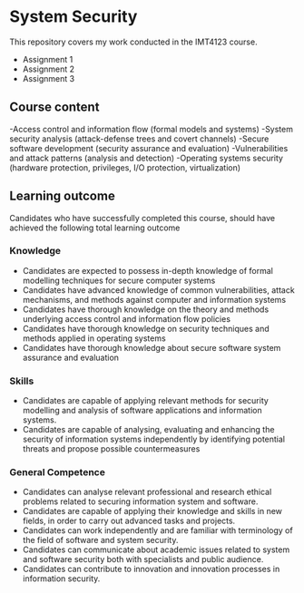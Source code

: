 # System Security

This repository covers my work conducted in the IMT4123 course.
- Assignment 1
- Assignment 2
- Assignment 3

## Course content
-Access control and information flow (formal models and systems) -System security analysis (attack-defense trees and covert channels) -Secure software development (security assurance and evaluation) -Vulnerabilities and attack patterns (analysis and detection) -Operating systems security (hardware protection, privileges,  I/O protection, virtualization)

## Learning outcome
Candidates who have successfully completed this course, should have achieved the following total learning outcome

### Knowledge 
- Candidates are expected to possess in-depth knowledge of formal modelling techniques for secure computer systems 
- Candidates have advanced knowledge of common vulnerabilities, attack mechanisms, and methods against computer and information systems 
- Candidates have thorough knowledge on the theory and methods underlying access control and information flow policies 
- Candidates have thorough knowledge on security techniques and methods  applied in operating systems 
- Candidates have thorough knowledge about secure software system assurance and evaluation

### Skills 
- Candidates are capable of applying relevant methods for security modelling and analysis of software applications and information systems. 
- Candidates are capable of analysing, evaluating and enhancing the security of information systems independently by identifying potential threats and propose possible countermeasures

### General Competence 
- Candidates  can analyse relevant professional and research ethical problems related to securing information system and software. 
- Candidates  are capable of applying their knowledge and skills in new fields, in order to carry out advanced tasks and projects. 
- Candidates  can work independently and are familiar with terminology of the field of software and system security. 
- Candidates can communicate about academic issues related to system and software security both with specialists and public audience. 
- Candidates can contribute to innovation and innovation processes in information security.

